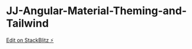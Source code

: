 # JJ-Angular-Material-Theming-and-Tailwind

[Edit on StackBlitz ⚡️](https://stackblitz.com/edit/theming-and-tailwindcss)
